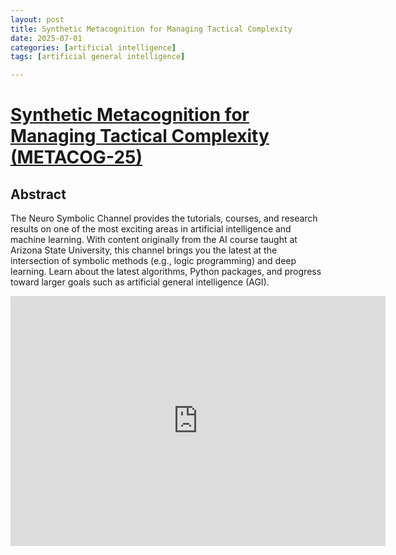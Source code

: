 ```yaml
---
layout: post
title: Synthetic Metacognition for Managing Tactical Complexity
date: 2025-07-01
categories: [artificial intelligence]
tags: [artificial general intelligence]

---
```


# [Synthetic Metacognition for Managing Tactical Complexity (METACOG-25)](https://www.youtube.com/watch?v=2p9m6BH1wZE)


## Abstract

The Neuro Symbolic Channel provides the tutorials, courses, and research results on one of the most exciting areas in artificial intelligence and machine learning.  With content originally from the AI course taught at Arizona State University, this channel brings you the latest at the intersection of symbolic methods (e.g., logic programming) and deep learning.  Learn about the latest algorithms, Python packages, and progress toward larger goals such as artificial general intelligence (AGI).

<iframe width="600" height="400" src="https://www.youtube.com/embed/2p9m6BH1wZE?si=MZGjoEJurWSKCp7B" title="YouTube video player" frameborder="0" allow="accelerometer; autoplay; clipboard-write; encrypted-media; gyroscope; picture-in-picture; web-share" referrerpolicy="strict-origin-when-cross-origin" allowfullscreen></iframe>